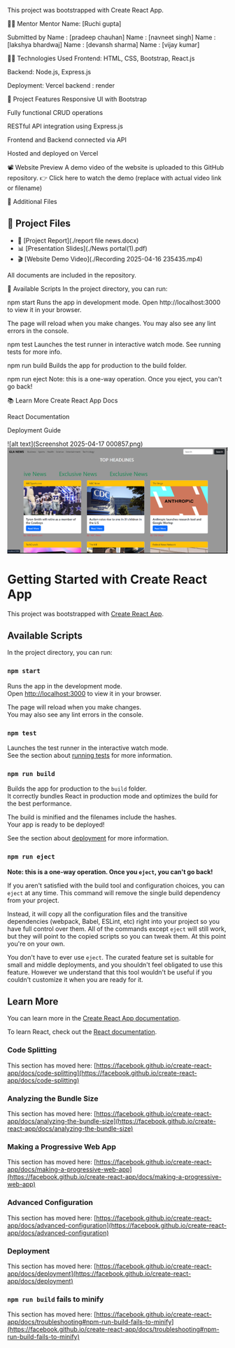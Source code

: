 This project was bootstrapped with Create React App.

👨‍🏫 Mentor
Mentor Name: [Ruchi gupta]

Submitted by 
Name : [pradeep chauhan]
Name : [navneet singh]
Name : [lakshya bhardwaj]
Name : [devansh sharma]
Name : [vijay kumar]

🧑‍💻 Technologies Used
Frontend: HTML, CSS, Bootstrap, React.js

Backend: Node.js, Express.js

Deployment: Vercel
backend : render

📁 Project Features
Responsive UI with Bootstrap

Fully functional CRUD operations

RESTful API integration using Express.js

Frontend and Backend connected via API

Hosted and deployed on Vercel

📽️ Website Preview
A demo video of the website is uploaded to this GitHub repository.
👉 Click here to watch the demo (replace with actual video link or filename)

📄 Additional Files
## 📄 Project Files

- 📘 [Project Report](./report file news.docx)
- 📊 [Presentation Slides](./News portal(1).pdf)
- 🎬 [Website Demo Video](./Recording 2025-04-16 235435.mp4)


All documents are included in the repository.

📜 Available Scripts
In the project directory, you can run:

npm start
Runs the app in development mode.
Open http://localhost:3000 to view it in your browser.

The page will reload when you make changes.
You may also see any lint errors in the console.

npm test
Launches the test runner in interactive watch mode.
See running tests for more info.

npm run build
Builds the app for production to the build folder.

npm run eject
Note: this is a one-way operation. Once you eject, you can't go back!

📚 Learn More
Create React App Docs

React Documentation

Deployment Guide

![alt text](Screenshot 2025-04-17 000857.png)
<img src="./Screenshot 2025-04-17 000857.png" alt="Website Screenshot" width="600"/>


# Getting Started with Create React App

This project was bootstrapped with [Create React App](https://github.com/facebook/create-react-app).

## Available Scripts

In the project directory, you can run:

### `npm start`

Runs the app in the development mode.\
Open [http://localhost:3000](http://localhost:3000) to view it in your browser.

The page will reload when you make changes.\
You may also see any lint errors in the console.

### `npm test`

Launches the test runner in the interactive watch mode.\
See the section about [running tests](https://facebook.github.io/create-react-app/docs/running-tests) for more information.

### `npm run build`

Builds the app for production to the `build` folder.\
It correctly bundles React in production mode and optimizes the build for the best performance.

The build is minified and the filenames include the hashes.\
Your app is ready to be deployed!

See the section about [deployment](https://facebook.github.io/create-react-app/docs/deployment) for more information.

### `npm run eject`

**Note: this is a one-way operation. Once you `eject`, you can't go back!**

If you aren't satisfied with the build tool and configuration choices, you can `eject` at any time. This command will remove the single build dependency from your project.

Instead, it will copy all the configuration files and the transitive dependencies (webpack, Babel, ESLint, etc) right into your project so you have full control over them. All of the commands except `eject` will still work, but they will point to the copied scripts so you can tweak them. At this point you're on your own.

You don't have to ever use `eject`. The curated feature set is suitable for small and middle deployments, and you shouldn't feel obligated to use this feature. However we understand that this tool wouldn't be useful if you couldn't customize it when you are ready for it.

## Learn More

You can learn more in the [Create React App documentation](https://facebook.github.io/create-react-app/docs/getting-started).

To learn React, check out the [React documentation](https://reactjs.org/).

### Code Splitting

This section has moved here: [https://facebook.github.io/create-react-app/docs/code-splitting](https://facebook.github.io/create-react-app/docs/code-splitting)

### Analyzing the Bundle Size

This section has moved here: [https://facebook.github.io/create-react-app/docs/analyzing-the-bundle-size](https://facebook.github.io/create-react-app/docs/analyzing-the-bundle-size)

### Making a Progressive Web App

This section has moved here: [https://facebook.github.io/create-react-app/docs/making-a-progressive-web-app](https://facebook.github.io/create-react-app/docs/making-a-progressive-web-app)

### Advanced Configuration

This section has moved here: [https://facebook.github.io/create-react-app/docs/advanced-configuration](https://facebook.github.io/create-react-app/docs/advanced-configuration)

### Deployment

This section has moved here: [https://facebook.github.io/create-react-app/docs/deployment](https://facebook.github.io/create-react-app/docs/deployment)

### `npm run build` fails to minify

This section has moved here: [https://facebook.github.io/create-react-app/docs/troubleshooting#npm-run-build-fails-to-minify](https://facebook.github.io/create-react-app/docs/troubleshooting#npm-run-build-fails-to-minify)
